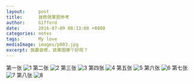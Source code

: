 ```yaml
---
layout:     post
title:      装修效果图参考
author:     Gifford
date:       2016-07-09 08:13:00 +0800
categories: notes
tags:       My love
mediaImage: images/p003.jpg
excerpt: 我要装修，效果图哪个好呢？ 
---
```


 第一张
![1](/images/IMG_1919.JPG)
第二张
![2](/images/IMG_1920.JPG)
第三张
![3](/images/IMG_1921.JPG)
第四张
![4](/images/IMG_1922.JPG)
第五张
![5](/images/IMG_1923.JPG)
第六张
![6](/images/IMG_1924.JPG)
第七张
![7](/images/IMG_1925.JPG)
第八张
![8](/images/IMG_1926.JPG)